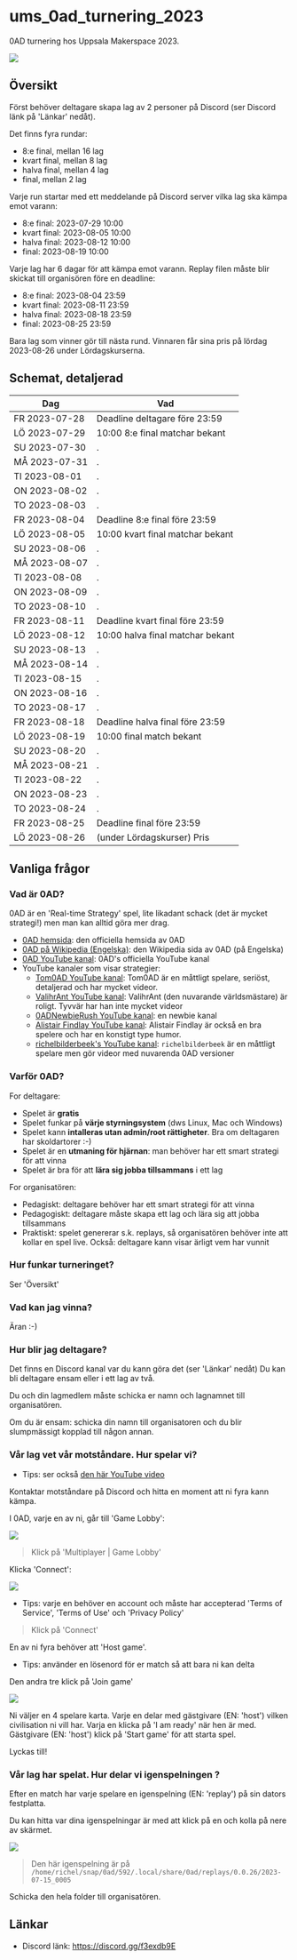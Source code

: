 # ums_0ad_turnering_2023

0AD turnering hos Uppsala Makerspace 2023.

![](pics/ums_0ad_logo_50.png)

## Översikt

Först behöver deltagare skapa lag av 2 personer på Discord 
(ser Discord länk på 'Länkar' nedåt). 

Det finns fyra rundar:

 * 8:e final, mellan 16 lag
 * kvart final, mellan 8 lag
 * halva final, mellan 4 lag
 * final, mellan 2 lag

Varje run startar med ett meddelande på Discord server
vilka lag ska kämpa emot varann:

 * 8:e final: 2023-07-29 10:00
 * kvart final: 2023-08-05 10:00
 * halva final: 2023-08-12 10:00
 * final: 2023-08-19 10:00

Varje lag har 6 dagar för att kämpa emot varann.
Replay filen måste blir skickat till organisören före en deadline:

 * 8:e final: 2023-08-04 23:59
 * kvart final: 2023-08-11 23:59
 * halva final: 2023-08-18 23:59
 * final: 2023-08-25 23:59

Bara lag som vinner gör till nästa rund.
Vinnaren får sina pris på lördag 2023-08-26 under Lördagskurserna.

## Schemat, detaljerad

Dag          |Vad
-------------|-----------------------------------
FR 2023-07-28|Deadline deltagare före 23:59 
LÖ 2023-07-29|10:00 8:e final matchar bekant
SU 2023-07-30|.
MÅ 2023-07-31|.
TI 2023-08-01|.
ON 2023-08-02|.
TO 2023-08-03|.
FR 2023-08-04|Deadline 8:e final före 23:59 
LÖ 2023-08-05|10:00 kvart final matchar bekant
SU 2023-08-06|.
MÅ 2023-08-07|.
TI 2023-08-08|.
ON 2023-08-09|.
TO 2023-08-10|.
FR 2023-08-11|Deadline kvart final före 23:59 
LÖ 2023-08-12|10:00 halva final matchar bekant
SU 2023-08-13|.
MÅ 2023-08-14|.
TI 2023-08-15|.
ON 2023-08-16|.
TO 2023-08-17|.
FR 2023-08-18|Deadline halva final före 23:59 
LÖ 2023-08-19|10:00 final match bekant
SU 2023-08-20|.
MÅ 2023-08-21|.
TI 2023-08-22|.
ON 2023-08-23|.
TO 2023-08-24|.
FR 2023-08-25|Deadline final före 23:59 
LÖ 2023-08-26|(under Lördagskurser) Pris

## Vanliga frågor

### Vad är 0AD?

0AD är en 'Real-time Strategy' spel, 
lite likadant schack (det är mycket strategi!)
men man kan alltid göra mer drag.

 * [0AD hemsida](https://play0ad.com/): den officiella hemsida av 0AD 
 * [0AD på Wikipedia (Engelska)](https://en.wikipedia.org/wiki/0_A.D._(video_game)): den Wikipedia sida av 0AD (på Engelska)
 * [0AD YouTube kanal](https://www.youtube.com/user/play0ad): 0AD's officiella YouTube kanal
 * YouTube kanaler som visar strategier:
   * [Tom0AD YouTube kanal](https://www.youtube.com/@Tom0ad): 
     Tom0AD är en måttligt spelare, seriöst, detaljerad och har mycket videor.
   * [ValihrAnt YouTube kanal](https://www.youtube.com/@ValihrAnt): 
     ValihrAnt (den nuvarande världsmästare) är roligt. Tyvvär har han inte mycket videor
   * [0ADNewbieRush YouTube kanal](https://www.youtube.com/@0ADNewbieRush): 
     en newbie kanal
   * [Alistair Findlay YouTube kanal](https://www.youtube.com/watch?v=jQMETPZGRds&list=PLtv3Tue78X0UPnWc_3bPzC58Sm0b4G2ZX): 
     Alistair Findlay är också en bra spelere och har en konstigt type humor.
   * [richelbilderbeek's YouTube kanal](https://www.youtube.com/watch?v=K_M1geCdNhQ&list=PLu8_ZyzXyRDGTXZ1fQpcCPjeeX5MjIgxP): 
     `richelbilderbeek` är en måttligt spelare men gör videor med nuvarenda 0AD versioner

### Varför 0AD?

For deltagare:

 * Spelet är **gratis**
 * Spelet funkar på **värje styrningsystem** (dws Linux, Mac och Windows)
 * Spelet kann **intalleras utan admin/root rättigheter**.
   Bra om deltagaren har skoldartorer :-)
 * Spelet är en **utmaning för hjärnan**: 
   man behöver har ett smart strategi för att vinna
 * Spelet är bra för att **lära sig jobba tillsammans** i ett lag

For organisatören:

 * Pedagiskt: deltagare behöver har ett smart strategi för att vinna
 * Pedagogiskt: deltagare måste skapa ett lag och lära sig att jobba tillsammans
 * Praktiskt: spelet genererar s.k. replays, så organisatören behöver inte att
   kollar en spel live. Också: deltagare kann visar ärligt vem har vunnit

### Hur funkar turneringet?

Ser 'Översikt'

### Vad kan jag vinna?

Äran :-)

### Hur blir jag deltagare?

Det finns en Discord kanal var du kann göra det (ser 'Länkar' nedåt)
Du kan bli deltagare ensam eller i ett lag av två.

Du och din lagmedlem måste schicka er namn och lagnamnet till organisatören.

Om du är ensam: schicka din namn till organisatoren och du blir slumpmässigt
kopplad till någon annan.

### Vår lag vet vår motståndare. Hur spelar vi?

 * Tips: ser också [den här YouTube video](https://youtu.be/cQIAz1tjRyM)

Kontaktar motståndare på Discord och hitta en moment att ni fyra kann kämpa.

I 0AD, varje en av ni, går till 'Game Lobby':

![](pics/0ad_game_lobby.png)

> Klick på 'Multiplayer | Game Lobby'

Klicka 'Connect':

![](pics/0ad_game_lobby_connect.png)

 * Tips: varje en behöver en account och måste har accepterad 
   'Terms of Service', 'Terms of Use' och 'Privacy Policy'

> Klick på 'Connect'

En av ni fyra behöver att 'Host game'.

 * Tips: använder en lösenord för er match så att bara ni kan delta

Den andra tre klick på 'Join game'

![](pics/0ad_game_lobby_host_game.png)

Ni väljer en 4 spelare karta.
Varje en delar med gästgivare (EN: 'host') vilken civilisation ni vill har.
Varja en klicka på 'I am ready' när hen är med.
Gästgivare (EN: 'host') klick på 'Start game' för att starta spel.

Lyckas till!

### Vår lag har spelat. Hur delar vi igenspelningen ?

Efter en match har varje spelare en igenspelning (EN: 'replay')
på sin dators festplatta. 

Du kan hitta var dina igenspelningar är med att klick på en
och kolla på nere av skärmet.

![](pics/0ad_replays_path.png)

> Den här igenspelning är på `/home/richel/snap/0ad/592/.local/share/0ad/replays/0.0.26/2023-07-15_0005`

Schicka den hela folder till organisatören.

## Länkar

 * Discord länk: https://discord.gg/f3exdb9E
